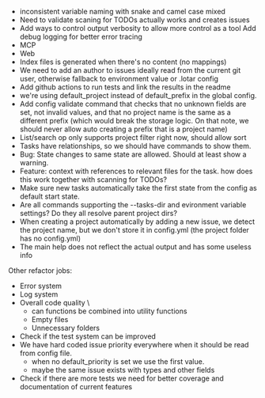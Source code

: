 - inconsistent variable naming with snake and camel case mixed
- Need to validate scaning for TODOs actually works and creates issues
- Add ways to control output verbosity to allow more control as a tool
    Add debug logging for better error tracing
- MCP
- Web
- Index files is generated when there's no content (no mappings)
- We need to add an author to issues ideally read from the current git user, otherwise fallback to environment value or .lotar config
- Add github actions to run tests and link the results in the readme
- we're using default_project instead of default_prefix in the global config.
- Add config validate command that checks that no unknown fields are set, not invalid values, and that no project name is the same as a different prefix (which would break the storage logic. On that note, we should never allow auto creating a prefix that is a project name)
- List/search op only supports project filter right now, should allow sort
- Tasks have relationships, so we should have commands to show them.
- Bug: State changes to same state are allowed. Should at least show a warning.
- Feature: context with references to relevant files for the task. how does this work together with scanning for TODOs?
- Make sure new tasks automatically take the first state from the config as default start state.
- Are all commands supporting the --tasks-dir and evironment variable settings? Do they all resolve parent project dirs?
- When creating a project automatically by adding a new issue, we detect the project name, but we don't store it in config.yml (the project folder has no config.yml)
- The main help does not reflect the actual output and has some useless info

Other refactor jobs:
- Error system
- Log system
- Overall code quality \
    - can functions be combined into utility functions
    - Empty files
    - Unnecessary folders
- Check if the test system can be improved
- We have hard coded issue priority everywhere when it should be read from config file.
    - when no default_priority is set we use the first value.
    - maybe the same issue exists with types and other fields
- Check if there are more tests we need for better coverage and documentation of current features